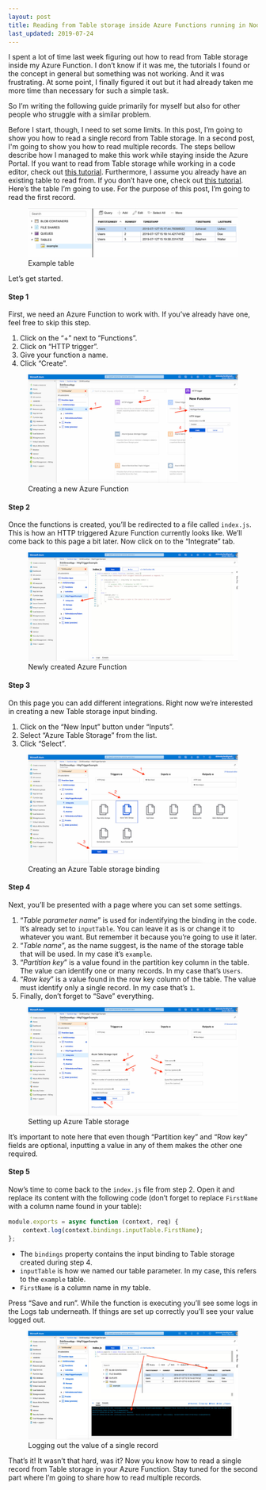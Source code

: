 ```yaml
---
layout: post
title: Reading from Table storage inside Azure Functions running in Node.js (part 1)
last_updated: 2019-07-24
---
```


I spent a lot of time last week figuring out how to read from Table storage inside my Azure Function. I don’t know if it was me, the tutorials I found or the concept in general but something was not working. And it was frustrating. At some point, I finally figured it out but it had already taken me more time than necessary for such a simple task.

So I’m writing the following guide primarily for myself but also for other people who struggle with a similar problem.

Before I start, though, I need to set some limits. In this post, I’m going to show you how to read a single record from Table storage. In a second post, I'm going to show you how to read multiple records. The steps bellow describe how I managed to make this work while staying inside the Azure Portal. If you want to read from Table storage while working in a code editor, check out [this tutorial](https://docs.microsoft.com/en-us/azure/cosmos-db/table-storage-how-to-use-nodejs). Furthermore, I assume you already have an existing table to read from. If you don’t have one, check out [this tutorial](https://microsoft.github.io/AzureTipsAndTricks/blog/tip82.html). Here’s the table I’m going to use. For the purpose of this post, I’m going to read the first record.

<figure>
  <img src="/assets/img/2019/07/17/example-table.jpg" alt="Example table">
  <figcaption>Example table</figcaption>
</figure>

Let’s get started.

#### Step 1

First, we need an Azure Function to work with. If you’ve already have one, feel free to skip this step.

1. Click on the “+” next to “Functions”.
2. Click on “HTTP trigger”.
3. Give your function a name.
4. Click “Create”.

<figure>
  <img src="/assets/img/2019/07/17/creating-a-new-azure-function.jpg" alt="Creating a new Azure Function">
  <figcaption>Creating a new Azure Function</figcaption>
</figure>

#### Step 2

Once the functions is created, you’ll be redirected to a file called `index.js`. This is how an HTTP triggered Azure Function currently looks like. We’ll come back to this page a bit later. Now click on to the “Integrate” tab.

<figure>
  <img src="/assets/img/2019/07/17/default-azure-function-view.jpg" alt="Newly created Azure Function">
  <figcaption>Newly created Azure Function</figcaption>
</figure>

#### Step 3

On this page you can add different integrations. Right now we’re interested in creating a new Table storage input binding.

1. Click on the “New Input” button under “Inputs”.
2. Select “Azure Table Storage” from the list.
3. Click “Select”.

<figure>
  <img src="/assets/img/2019/07/17/select-storage-table-binding.jpg" alt="Creating an Azure Table storage binding">
  <figcaption>Creating an Azure Table storage binding</figcaption>
</figure>

#### Step 4

Next, you’ll be presented with a page where you can set some settings.

1. “*Table parameter name*” is used for indentifying the binding in the code. It’s already set to `inputTable`. You can leave it as is or change it to whatever you want. But remember it because you’re going to use it later.
2. “*Table name*”, as the name suggest, is the name of the storage table that will be used. In my case it’s `example`.
3. “*Partition key*” is a value found in the partition key column in the table. The value can identify one or many records. In my case that’s `Users`.
4. “*Row key*” is a value found in the row key column of the table. The value must identify only a single record. In my case that’s `1`.
5. Finally, don’t forget to “Save” everything.

<figure>
  <img src="/assets/img/2019/07/17/setting-up-azure-storage.jpg" alt="Setting up Azure Table storage">
  <figcaption>Setting up Azure Table storage</figcaption>
</figure>

It’s important to note here that even though “Partition key” and “Row key” fields are optional, inputting a value in any of them makes the other one required.

#### Step 5

Now’s time to come back to the `index.js` file from step 2. Open it and replace its content with the following code (don’t forget to replace `FirstName` with a column name found in your table):

```js
module.exports = async function (context, req) {
    context.log(context.bindings.inputTable.FirstName);
};
```

* The `bindings` property contains the input binding to Table storage created during step 4.
* `inputTable` is how we named our table parameter. In my case, this refers to the `example` table.
* `FirstName` is a column name in my table.

Press “Save and run”. While the function is executing you’ll see some logs in the Logs tab underneath. If things are set up correctly you’ll see your value logged out.

<figure>
  <img src="/assets/img/2019/07/17/logging-out-the-value-of-a-single-entity.jpg" alt="Logging out the value of a single record">
  <figcaption>Logging out the value of a single record</figcaption>
</figure>

That’s it! It wasn’t that hard, was it? Now you know how to read a single record from Table storage in your Azure Function. Stay tuned for the second part where I’m going to share how to read multiple records.
